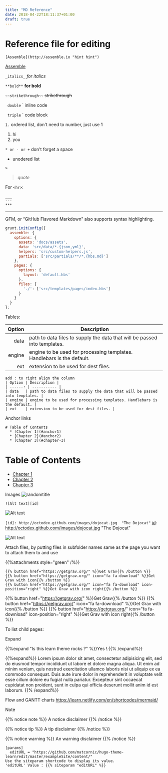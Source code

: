 ```yaml
---
title: "MD Reference"
date: 2018-04-22T18:11:37+01:00
draft: true
---
```

# Reference file for editing

``` [Assemble](http://assemble.io "hint hint") ```

 [Assemble](http://assemble.io "hint hint")


```_italics_``` _for italics_

```**bold**``` **for bold**

```~~strikethrough~~``` ~~strikethrough~~

` double` ` inline code

` triple` ` code block

`1.` ordered list, don't need to number, just use 1

1. hi
1. you

` * or - or + ` don't forget a space 

- unodered list

` > ` 

>_quote_

For ```<hr>```:
```
___
---
***
```

---

<!--
	Comments are html
-->
GFM, or “GitHub Flavored Markdown” also supports syntax highlighting.
```js
grunt.initConfig({
  assemble: {
    options: {
      assets: 'docs/assets',
      data: 'src/data/*.{json,yml}',
      helpers: 'src/custom-helpers.js',
      partials: ['src/partials/**/*.{hbs,md}']
    },
    pages: {
      options: {
        layout: 'default.hbs'
      },
      files: {
        './': ['src/templates/pages/index.hbs']
      }
    }
  }
};
```
Tables: 

| Option | Description |
| ------: | ----------- |
| data   | path to data files to supply the data that will be passed into templates. |
| engine | engine to be used for processing templates. Handlebars is the default. |
| ext    | extension to be used for dest files. |

```
add : to right align the column
| Option | Description |
| ------: | ----------- |
| data   | path to data files to supply the data that will be passed into templates. |
| engine | engine to be used for processing templates. Handlebars is the default. |
| ext    | extension to be used for dest files. |
```

Anchor links

```
# Table of Contents
  * [Chapter 1](#anchor1)
  * [Chapter 2](#anchor2)
  * [Chapter 3](#chapter-3)
 ```

# Table of Contents
  * [Chapter 1](#anchor1)
  * [Chapter 2](#anchor2)
  * [Chapter 3](#chapter-3)

Images
![randomtitle](http://octodex.github.com/images/minion.png?width=10pc "kill me")

``` ![Alt text][id] ```

![Alt text][id]

``` [id]: http://octodex.github.com/images/dojocat.jpg  "The Dojocat" ```
[id]: http://octodex.github.com/images/dojocat.jpg  "The Dojocat" 

![Alt text][id]

[id]: http://octodex.github.com/images/dojocat.jpg?height=50px&width=300px&classes=shadow  "The Dojocat" 

Attach files, by putting files in subfolder names same as the page you want to attach them to and use

{{%attachments style="green" /%}}


```
{{% button href="https://getgrav.org/" %}}Get Grav{{% /button %}}
{{% button href="https://getgrav.org/" icon="fa fa-download" %}}Get Grav with icon{{% /button %}}
{{% button href="https://getgrav.org/" icon="fa fa-download" icon-position="right" %}}Get Grav with icon right{{% /button %}}
```
{{% button href="https://getgrav.org/" %}}Get Grav{{% /button %}}
{{% button href="https://getgrav.org/" icon="fa fa-download" %}}Get Grav with icon{{% /button %}}
{{% button href="https://getgrav.org/" icon="fa fa-download" icon-position="right" %}}Get Grav with icon right{{% /button %}}


To list child pages:

Expand

{{%expand "Is this learn theme rocks ?" %}}Yes !.{{% /expand%}}


{{%expand%}}
Lorem ipsum dolor sit amet, consectetur adipisicing elit, sed do eiusmod
tempor incididunt ut labore et dolore magna aliqua. Ut enim ad minim veniam,
quis nostrud exercitation ullamco laboris nisi ut aliquip ex ea commodo
consequat. Duis aute irure dolor in reprehenderit in voluptate velit esse
cillum dolore eu fugiat nulla pariatur. Excepteur sint occaecat cupidatat non
proident, sunt in culpa qui officia deserunt mollit anim id est laborum.
{{% /expand%}}

Flow and GANTT charts https://learn.netlify.com/en/shortcodes/mermaid/

Note


{{% notice note %}}
A notice disclaimer
{{% /notice %}}


{{% notice tip %}}
A tip disclaimer
{{% /notice %}}


{{% notice warning %}}
An warning disclaimer
{{% /notice %}}

```
[params]
  editURL = "https://github.com/matcornic/hugo-theme-learn/edit/master/exampleSite/content/"
Use the siteparam shortcode to display its value.
'editURL' Value : {{% siteparam "editURL" %}}
```